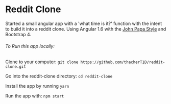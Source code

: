 # Reddit Clone

Started a small angular app with a 'what time is it?' function with the intent to build it into a reddit clone. Using Angular 1.6 with the [John Papa Style](https://github.com/johnpapa/angular-styleguide/tree/master/a1) and Bootstrap 4.

###### To Run this app locally:
Clone to your computer: `git clone https://github.com/thacherT1D/reddit-clone.git`

Go into the reddit-clone directory: `cd reddit-clone`

Install the app by running `yarn`

Run the app with: `npm start`
